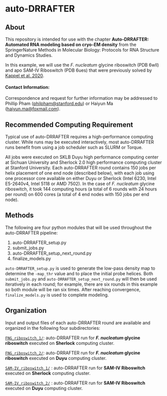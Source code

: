 # auto-DRRAFTER

## About

This repository is intended for use with the chapter **Auto-DRRAFTER: Automated RNA modeling based on cryo-EM density** from the SpringerNature Methods in Molecular Biology: Protocols for RNA Structure and Dynamics Studies.

In this example, we will use the  *F. nucleatum* glycine riboswitch (PDB 6wll) and apo SAM-IV Riboswitch (PDB 6ues) that were previously solved by [Kappel et al. 2020](https://www.nature.com/articles/s41592-020-0878-9).

#### Contact Information:

Correspondence and request for further information may be addressed to Phillip Pham (philpham@stanford.edu) or Haiyun Ma (haiyun.ma@foxmail.com).

## Recommended Computing Requirement

Typical use of auto-DRRAFTER requires a high-performance computing cluster. While runs may be executed interactively, most auto-DRRAFTER runs benefit from using a job scheduler such as SLURM or Torque.

All jobs were executed on SKLB Duyu high performance computing center at Sichuan University and Sherlock 2.0 high performance computing cluster at Stanford University. Each auto-DRRAFTER round contains 150 jobs per helix placement of one end node (described below), with each job using one processor core available on either Duyu or Sherlock (Intel 6230, Intel E5-2640v4, Intel 5118 or AMD 7502). In the case of *F. nucleatum* glycine riboswitch, it took 144 computing hours (a total of 6 rounds with 24 hours per round) on 600 cores (a total of 4 end nodes with 150 jobs per end node).  

## Methods

The following are four python modules that will be used throughout the auto-DRRAFTER pipeline: 

1. auto-DRRAFTER_setup.py
2. submit_jobs.py
3. auto-DRRAFTER_setup_next_round.py
4. finalize_models.py

`auto-DRRAFTER_setup.py` is used to generate the low-pass density map to determine the `-map_thr` value and to place the initial probe helices. Both `submit_jobs.py` and `auto-DRRAFTER_setup_next_round.py` will then be used iteratively in each round; for example, there are six rounds in this example so both module will be ran six times. After reaching convergence, `finalize_models.py` is used to complete modeling.

## Organization

Input and output files of each auto-DRRAFTER round are available and organized in the following four subdirectories:

[`FNG_riboswitch_1/`](https://github.com/auto-DRRAFTER/springer-chapter/tree/main/FNG_riboswitch_1):  auto-DRRAFTER run for ***F. nucleatum* glycine riboswitch** executed on **Sherlock** computing cluster.

[`FNG_riboswitch_2/`](https://github.com/auto-DRRAFTER/springer-chapter/tree/main/FNG_riboswitch_2): auto-DRRAFTER run for ***F. nucleatum* glycine riboswitch** executed on **Duyu** computing cluster.

[`SAM-IV_riboswitch_1/`](https://github.com/auto-DRRAFTER/springer-chapter/tree/main/SAM-IV_riboswitch_1) :  auto-DRRAFTER run for **SAM-IV Riboswitch** executed on **Sherlock** computing cluster.

[`SAM-IV_riboswitch_2/`](https://github.com/auto-DRRAFTER/springer-chapter/tree/main/SAM-IV_riboswitch_2) : auto-DRRAFTER run for **SAM-IV Riboswitch** executed on **Duyu** computing cluster.
